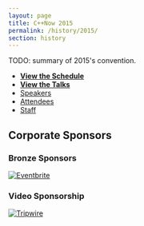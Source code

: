 ```yaml
---
layout: page
title: C++Now 2015
permalink: /history/2015/
section: history
---
```


TODO: summary of 2015's convention.


* **[View the Schedule](/history/2015/schedule/)**
* **[View the Talks](/history/2015/talks/)**
* [Speakers](https://cppnow2015.sched.com/directory/speakers)
* [Attendees](https://cppnow2015.sched.com/directory/attendees)
* [Staff](https://cppnow2015.sched.com/directory/volunteers)



## Corporate Sponsors


### Bronze Sponsors

<a href="http://eventbrite.com/" class="sLink" target="_blank" rel="noopener noreferrer">
    <img src="/assets/img/sponsors/eventbrite.png" class="sImage" alt="Eventbrite">
</a>


### Video Sponsorship

<a href="https://www.tripwire.com/" class="sLink" target="_blank" rel="noopener noreferrer">
    <img src="/assets/img/sponsors/tripwire.png" class="sImage" alt="Tripwire">
</a>
